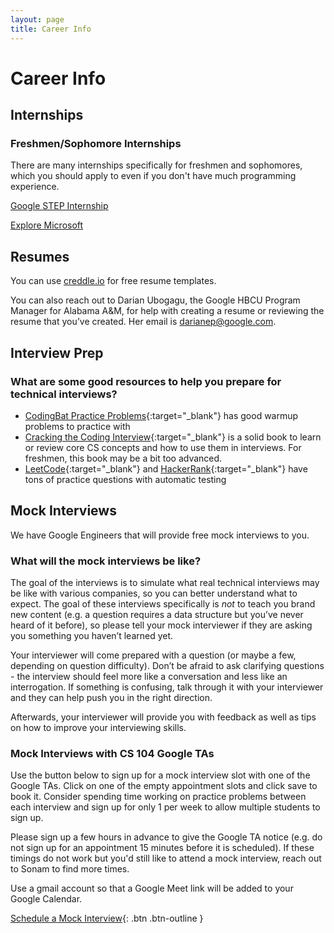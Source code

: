 ```yaml
---
layout: page
title: Career Info
---
```


# Career Info

## Internships

### Freshmen/Sophomore Internships

There are many internships specifically for freshmen and sophomores, which you should apply to even if you don't have much programming experience.

[Google STEP Internship](https://buildyourfuture.withgoogle.com/programs/step)

[Explore Microsoft](https://careers.microsoft.com/students/us/en/job/1388848/Explore-Microsoft-Intern-Opportunities-for-University-Students)

## Resumes

You can use [creddle.io](creddle.io) for free resume templates.

You can also reach out to Darian Ubogagu, the Google HBCU Program Manager for Alabama A&M, for help with creating a resume or reviewing the resume that you’ve created. Her email is darianep@google.com.


## Interview Prep

### What are some good resources to help you prepare for technical interviews?

- [CodingBat Practice Problems](https://codingbat.com/python){:target="_blank"} has good warmup problems to practice with
- [Cracking the Coding Interview](https://www.crackingthecodinginterview.com/){:target="_blank"} is a solid book to learn or review core CS concepts and how to use them in interviews. For freshmen, this book may be a bit too advanced.
- [LeetCode](https://leetcode.com/){:target="_blank"} and [HackerRank](https://www.hackerrank.com/){:target="_blank"} have tons of practice questions with automatic testing


## Mock Interviews 

We have Google Engineers that will provide free mock interviews to you.

### What will the mock interviews be like?

The goal of the interviews is to simulate what real technical interviews may be like with various companies, so you can better understand what to expect. The goal of these interviews specifically is *not* to teach you brand new content (e.g. a question requires a data structure but you’ve never heard of it before), so please tell your mock interviewer if they are asking you something you haven’t learned yet.

Your interviewer will come prepared with a question (or maybe a few, depending on question difficulty). Don’t be afraid to ask clarifying questions - the interview should feel more like a conversation and less like an interrogation. If something is confusing, talk through it with your interviewer and they can help push you in the right direction.

Afterwards, your interviewer will provide you with feedback as well as tips on how to improve your interviewing skills. 


### Mock Interviews with CS 104 Google TAs

Use the button below to sign up for a mock interview slot with one of the Google TAs. Click on one of the empty appointment slots and click save to book it. Consider spending time working on practice problems between each interview and sign up for only 1 per week to allow multiple students to sign up.

Please sign up a few hours in advance to give the Google TA notice (e.g. do not sign up for an appointment 15 minutes before it is scheduled). If these timings do not work but you'd still like to attend a mock interview, reach out to Sonam to find more times. 

Use a gmail account so that a Google Meet link will be added to your Google Calendar.

[Schedule a Mock Interview](https://calendar.google.com/calendar/u/0/selfsched?sstoken=UU5qRzFsdVFqOW8wfGRlZmF1bHR8ZWM1ZWE1ZmI1ZWFiMGNjZWMwZjE5YTc4ODc4Yjc0MzI){: .btn .btn-outline }
